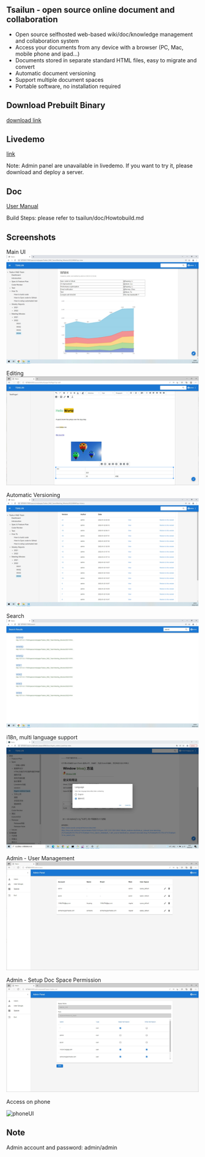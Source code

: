 ## Tsailun - open source online document and collaboration

- Open source selfhosted web-based wiki/doc/knowledge management and collaboration system
- Access your documents from any device with a browser (PC, Mac, mobile phone and ipad...)
- Documents stored in separate standard HTML files, easy to migrate and convert
- Automatic document versioning
- Support multiple document spaces
- Portable software, no installation required

## Download Prebuilt Binary
[download link](https://github.com/lisupeng/tsailunreleases)

## Livedemo
[link](http://tsailun.com.cn/demo)

Note: Admin panel are unavailable in livedemo.
If you want to try it, please download and deploy a server.

## Doc

[User Manual](http://tsailun.com.cn/spaces/doc/pages/Getting_Started/Launch?op=view)

Build Steps: please refer to tsailun/doc/Howtobuild.md

## Screenshots
 
Main UI
 ![Main UI](https://github.com/lisupeng/misc/raw/main/screenshots/v0.9.7/view.jpg)

Editing
 ![Editing](https://github.com/lisupeng/misc/raw/main/screenshots/v0.9.7/edit.jpg)
 
Automatic Versioning
 ![Automatic Versioning](https://github.com/lisupeng/misc/raw/main/screenshots/v0.9.7/versioning.jpg)

Search
 ![Search](https://github.com/lisupeng/misc/raw/main/screenshots/v0.9.7/search.jpg)

i18n, multi language support
 ![Admin Panel](https://github.com/lisupeng/misc/raw/main/screenshots/v0.9.7/i18n.jpg)
 
Admin - User Management
 ![User Managementl](https://github.com/lisupeng/misc/raw/main/screenshots/v0.9.7/usermgmt.jpg)
 
Admin - Setup Doc Space Permission
 ![Space Permission](https://github.com/lisupeng/misc/raw/main/screenshots/v0.9.7/spaceperm.jpg)

 
Access on phone


 ![phoneUI](https://github.com/lisupeng/misc/raw/main/screenshots/v0.9.7/phone.gif)

## Note
Admin account and password: admin/admin
